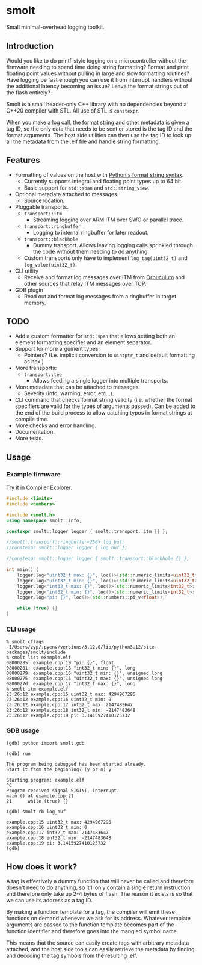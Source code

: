 # smolt

Small minimal-overhead logging toolkit.

## Introduction

Would you like to do printf-style logging on a microcontroller without the firmware needing to spend time doing string formatting?
Format and print floating point values without pulling in large and slow formatting routines?
Have logging be fast enough you can use it from interrupt handlers without the additional latency becoming an issue?
Leave the format strings out of the flash entirely?

Smolt is a small header-only C++ library with no dependencies beyond a C++20 compiler with STL. All use of STL is `constexpr`.

When you make a log call, the format string and other metadata is given a tag ID, so the only data that needs to be sent or stored is the tag ID and the format arguments.
The host side utilities can then use the tag ID to look up all the metadata from the .elf file and handle string formatting.

## Features
- Formatting of values on the host with [Python's format string syntax](https://docs.python.org/3/library/string.html#formatstrings).
  - Currently supports integral and floating point types up to 64 bit.
  - Basic support for `std::span` and `std::string_view`.
- Optional metadata attached to messages.
  - Source location.
- Pluggable transports.
  - `transport::itm`
    - Streaming logging over ARM ITM over SWO or parallel trace.
  - `transport::ringbuffer`
    - Logging to internal ringbuffer for later readout.
  - `transport::blackhole`
    - Dummy transport. Allows leaving logging calls sprinkled through the code without them needing to do anything.
  - Custom transports only have to implement `log_tag(uint32_t)` and `log_value(uint32_t)`.
- CLI utility
  - Receive and format log messages over ITM from [Orbuculum](https://github.com/orbcode/orbuculum) and other sources that relay ITM messages over TCP.
- GDB plugin
  - Read out and format log messages from a ringbuffer in target memory.

## TODO
- Add a custom formatter for `std::span` that allows setting both an element formatting specifier and an element separator.
- Support for more argument types:
  - Pointers? (I.e. implicit conversion to `uintptr_t` and default formatting as hex.)
- More transports:
  - `transport::tee`
    - Allows feeding a single logger into multiple transports.
- More metadata that can be attached to messages:
  - Severity (info, warning, error, etc…).
- CLI command that checks format string validity (i.e. whether the format specifiers are valid for the types of arguments passed).
  Can be added to the end of the build process to allow catching typos in format strings at compile time.
- More checks and error handling.
- Documentation.
- More tests.

## Usage

### Example firmware
[Try it in Compiler Explorer](https://godbolt.org/z/WPP3a81Mn).

```cpp
#include <limits>
#include <numbers>

#include <smolt.h>
using namespace smolt::info;

constexpr smolt::logger logger { smolt::transport::itm {} };

//smolt::transport::ringbuffer<256> log_buf;
//constexpr smolt::logger logger { log_buf };

//constexpr smolt::logger logger { smolt::transport::blackhole {} };

int main() {
    logger.log<"uint32_t max: {}", loc()>(std::numeric_limits<uint32_t>::max());
    logger.log<"uint32_t min: {}", loc()>(std::numeric_limits<uint32_t>::min());
    logger.log<"int32_t max: {}", loc()>(std::numeric_limits<int32_t>::max());
    logger.log<"int32_t min: {}", loc()>(std::numeric_limits<int32_t>::min());
    logger.log<"pi: {}", loc()>(std::numbers::pi_v<float>);

    while (true) {}
}
```

### CLI usage
```console
% smolt cflags
-I/Users/zyp/.pyenv/versions/3.12.0/lib/python3.12/site-packages/smolt/include
% smolt list example.elf
08000285: example.cpp:19 "pi: {}", float
08000281: example.cpp:18 "int32_t min: {}", long
08000279: example.cpp:16 "uint32_t min: {}", unsigned long
08000275: example.cpp:15 "uint32_t max: {}", unsigned long
0800027d: example.cpp:17 "int32_t max: {}", long
% smolt itm example.elf 
23:26:12 example.cpp:15 uint32_t max: 4294967295
23:26:12 example.cpp:16 uint32_t min: 0
23:26:12 example.cpp:17 int32_t max: 2147483647
23:26:12 example.cpp:18 int32_t min: -2147483648
23:26:12 example.cpp:19 pi: 3.1415927410125732
```

### GDB usage
```
(gdb) python import smolt.gdb

(gdb) run

The program being debugged has been started already.
Start it from the beginning? (y or n) y

Starting program: example.elf 
^C
Program received signal SIGINT, Interrupt.
main () at example.cpp:21
21	    while (true) {}

(gdb) smolt rb log_buf

example.cpp:15 uint32_t max: 4294967295
example.cpp:16 uint32_t min: 0
example.cpp:17 int32_t max: 2147483647
example.cpp:18 int32_t min: -2147483648
example.cpp:19 pi: 3.1415927410125732
(gdb) 
```

## How does it work?

A tag is effectively a dummy function that will never be called and therefore doesn't need to do anything, so it'll only contain a single return instruction and therefore only take up 2-4 bytes of flash.
The reason it exists is so that we can use its address as a tag ID.

By making a function template for a tag, the compiler will emit these functions on demand whenever we ask for its address.
Whatever template arguments are passed to the function template becomes part of the function identifier and therefore goes into the mangled symbol name.

This means that the source can easily create tags with arbitrary metadata attached, and the host side tools can easily retrieve the metadata by finding and decoding the tag symbols from the resulting .elf.
